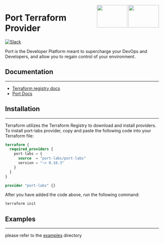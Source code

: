 <img align="right" src="https://user-images.githubusercontent.com/8277210/183290078-f38cdfd2-e5da-4562-82e6-f274d0330825.svg#gh-dark-mode-only" width="100" height="74" /> <img align="right" width="100" height="74" src="https://user-images.githubusercontent.com/8277210/183290025-d7b24277-dfb4-4ce1-bece-7fe0ecd5efd4.svg#gh-light-mode-only" />

# Port Terraform Provider

[![Slack](https://img.shields.io/badge/Slack-4A154B?style=for-the-badge&logo=slack&logoColor=white)](https://join.slack.com/t/devex-community/shared_invite/zt-1bmf5621e-GGfuJdMPK2D8UN58qL4E_g)

Port is the Developer Platform meant to supercharge your DevOps and Developers, and allow you to regain control of your environment.

## Documentation

---

- [Terraform registry docs](https://registry.terraform.io/providers/port-labs/port/latest/docs)
- [Port Docs](https://docs.getport.io/build-your-software-catalog/sync-data-to-catalog/iac/terraform)

## Installation

---

Terraform utilizes the Terraform Registry to download and install providers. To install port-labs provider, copy and paste the following code into your Terraform file:

```terraform
terraform {
  required_providers {
    port-labs = {
      source  = "port-labs/port-labs"
      version = "~> 0.10.3"
    }
  }
}

provider "port-labs" {}
```

After you have added the code above, run the following command:

```bash
terraform init
```

## Examples

---

please refer to the [examples](./examples) directory
